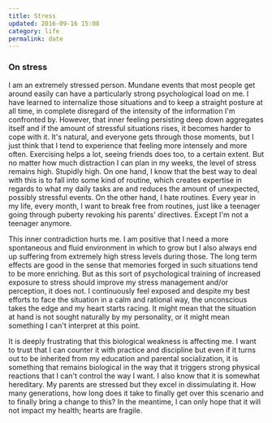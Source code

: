 ```yaml
---
title: Stress
updated: 2016-09-16 15:08
category: life
permalink: date
---
```


### On stress

I am an extremely stressed person. Mundane events that most people get around easily can have a particularly strong psychological load on me. I have learned to internalize those situations and to keep a straight posture at all time, in complete disregard of the intensity of the information I'm confronted by. However, that inner feeling persisting deep down aggregates itself and if the amount of stressful situations rises, it becomes harder to cope with it. It's natural, and everyone gets through those moments, but I just think that I tend to experience that feeling more intensely and more often. Exercising helps a lot, seeing friends does too, to a certain extent. But no matter how much distraction I can plan in my weeks, the level of stress remains high. Stupidly high. On one hand, I know that the best way to deal with this is to fall into some kind of routine, which creates expertise in regards to what my daily tasks are and reduces the amount of unexpected, possibly stressful events. On the other hand, I hate routines. Every year in my life, every month, I want to break free from routines, just like a teenager going through puberty revoking his parents' directives. Except I'm not a teenager anymore. 

This inner contradiction hurts me. I am positive that I need a more spontaneous and fluid environment in which to grow but I also always end up suffering from extremely high stress levels during those. The long term effects are good in the sense that memories forged in such situations tend to be more enriching. But as this sort of psychological training of increased exposure to stress should improve my stress management and/or perception, it does not. I continuously feel exposed and despite my best efforts to face the situation in a calm and rational way, the unconscious takes the edge and my heart starts racing. It might mean that the situation at hand is not sought naturally by my personality, or it might mean something I can't interpret at this point. 

It is deeply frustrating that this biological weakness is affecting me. I want to trust that I can counter it with practice and discipline but even if it turns out to be inherited from my education and parental socialization, it is something that remains biological in the way that it triggers strong physical reactions that I can't control the way I want. I also know that it is somewhat hereditary. My parents are stressed but they excel in dissimulating it. How many generations, how long does it take to finally get over this scenario and to finally bring a change to this? In the meantime, I can only hope that it will not impact my health; hearts are fragile. 